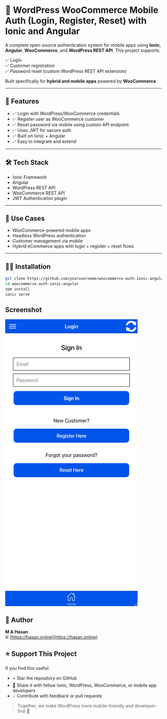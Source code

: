 # 🔐 WordPress WooCommerce Mobile Auth (Login, Register, Reset) with Ionic and Angular

A complete open-source authentication system for mobile apps using **Ionic**, **Angular**, **WooCommerce**, and **WordPress REST API**. This project supports:

✅ Login  
✅ Customer registration  
✅ Password reset (custom WordPress REST API extension)

Built specifically for **hybrid and mobile apps** powered by **WooCommerce**.

---

## 🌟 Features

- ✅ Login with WordPress/WooCommerce credentials
- ✅ Register user as WooCommerce customer
- ✅ Reset password via mobile using custom API endpoint
- ✅ Uses JWT for secure auth
- ✅ Built on Ionic + Angular
- ✅ Easy to integrate and extend

---

## 🛠️ Tech Stack

- Ionic Framework
- Angular
- WordPress REST API
- WooCommerce REST API
- JWT Authentication plugin

---

## 📱 Use Cases

- WooCommerce-powered mobile apps
- Headless WordPress authentication
- Customer management via mobile
- Hybrid eCommerce apps with login + register + reset flows

---

## 🧑‍💻 Installation

```bash
git clone https://github.com/yourusername/woocommerce-auth-ionic-angular.git
cd woocommerce-auth-ionic-angular
npm install
ionic serve
```
## Screenshot

![Screenshot](log-in.png)
   
## 🙌 Author

**M A Hasan**  
🌐 [https://hasan.online](https://hasan.online)


## ⭐ Support This Project

If you find this useful:
- ⭐ Star the repository on GitHub
- 🔗 Share it with fellow Ionic, WordPress, WooCommerce, or mobile app developers
- 💡 Contribute with feedback or pull requests

> Together, we make WordPress more mobile-friendly and developer-first 🚀
